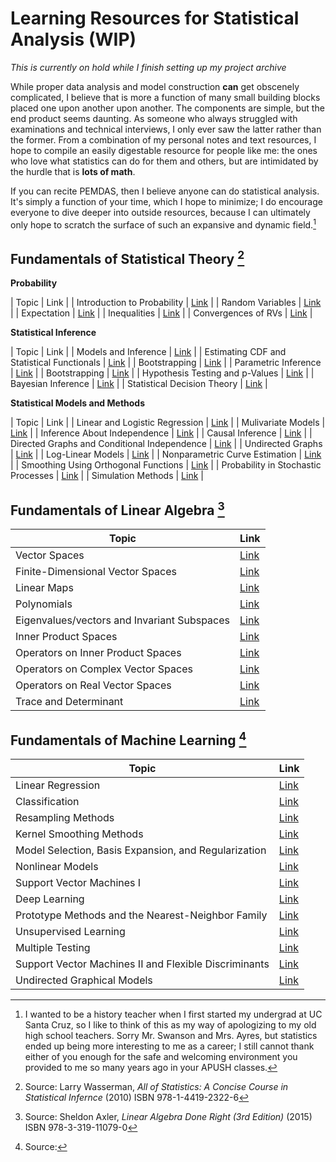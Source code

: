 # Learning Resources for Statistical Analysis (WIP)

*This is currently on hold while I finish setting up my project archive*


While proper data analysis and model construction **can** get obscenely complicated, I believe that is more a function of many small building blocks placed one upon another upon another. The components are simple, but the end product seems daunting. As someone who always struggled with examinations and technical interviews, I only ever saw the latter rather than the former. From a combination of my personal notes and text resources, I hope to compile an easily digestable resource for people like me: the ones who love what statistics can do for them and others, but are intimidated by the hurdle that is **lots of math**.

If you can recite PEMDAS, then I believe anyone can do statistical analysis. It's simply a function of your time, which I hope to minimize; I do encourage everyone to dive deeper into outside resources, because I can ultimately only hope to scratch the surface of such an expansive and dynamic field.[^1]

[^1]: I wanted to be a history teacher when I first started my undergrad at UC Santa Cruz, so I like to think of this as my way of apologizing to my old high school teachers. Sorry Mr. Swanson and Mrs. Ayres, but statistics ended up being more interesting to me as a career; I still cannot thank either of you enough for the safe and welcoming environment you provided to me so many years ago in your APUSH classes.

## Fundamentals of Statistical Theory [^2]

[^2]: Source: Larry Wasserman, *All of Statistics: A Concise Course in Statistical Infernce* (2010) ISBN 978-1-4419-2322-6

**Probability**

| Topic | Link |
| Introduction to Probability | [Link]() |
| Random Variables | [Link]() | 
| Expectation | [Link]() |
| Inequalities | [Link]() |
| Convergences of RVs | [Link]() |

**Statistical Inference**

| Topic | Link |
| Models and Inference | [Link]() |
| Estimating CDF and Statistical Functionals | [Link]() |
| Bootstrapping | [Link]() |
| Parametric Inference | [Link]() |
| Bootstrapping | [Link]() |
| Hypothesis Testing and p-Values | [Link]() |
| Bayesian Inference | [Link]() |
| Statistical Decision Theory | [Link]() |

**Statistical Models and Methods**

| Topic | Link |
| Linear and Logistic Regression | [Link]() |
| Mulivariate Models | [Link]() |
| Inference About Independence | [Link]() |
| Causal Inference | [Link]() |
| Directed Graphs and Conditional Independence | [Link]() |
| Undirected Graphs | [Link]() |
| Log-Linear Models | [Link]() |
| Nonparametric Curve Estimation | [Link]() |
| Smoothing Using Orthogonal Functions | [Link]() |
| Probability in Stochastic Processes | [Link]() |
| Simulation Methods | [Link]() |

## Fundamentals of Linear Algebra [^3]

[^3]: Source: Sheldon Axler, *Linear Algebra Done Right (3rd Edition)* (2015) ISBN 978-3-319-11079-0

| Topic | Link |
| ----------- | ----------- |
| Vector Spaces | [Link]() |
| Finite-Dimensional Vector Spaces | [Link]() | 
| Linear Maps | [Link]() |
| Polynomials | [Link]() |
| Eigenvalues/vectors and Invariant Subspaces | [Link]() |
| Inner Product Spaces | [Link]() |
| Operators on Inner Product Spaces | [Link]() |
| Operators on Complex Vector Spaces | [Link]() |
| Operators on Real Vector Spaces | [Link]() |
| Trace and Determinant | [Link]() |

## Fundamentals of Machine Learning [^4]

[^4]: Source: 

| Topic | Link |
| ----------- | ----------- |
| Linear Regression | [Link](https://tanner-woods.github.io/Learning_Resources/Statistical_Learning/Statistical_Learning_and_Linear_Regression.html) |
| Classification | [Link]() | 
| Resampling Methods | [Link]() | 
| Kernel Smoothing Methods | [Link]() | 
| Model Selection, Basis Expansion, and Regularization | [Link]() | 
| Nonlinear Models | [Link]() | 
| Support Vector Machines I | [Link]() |
| Deep Learning | [Link]() |
| Prototype Methods and the Nearest-Neighbor Family | [Link]() |
| Unsupervised Learning | [Link]() |
| Multiple Testing | [Link]() |
| Support Vector Machines II and Flexible Discriminants | [Link]() |
| Undirected Graphical Models | [Link]() |
